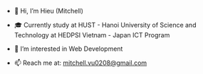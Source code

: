 - 👋 Hi, I’m Hieu (Mitchell)
- 🎓 Currently study at HUST - Hanoi University of Science and Technology at HEDPSI Vietnam - Japan ICT Program
- 👀 I’m interested in Web Development

- 📫 Reach me at: mitchell.vu0208@gmail.com

